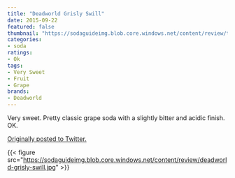 ```yaml
---
title: "Deadworld Grisly Swill"
date: 2015-09-22
featured: false
thumbnail: "https://sodaguideimg.blob.core.windows.net/content/review/thumbs/deadworld-grisly-swill.jpg"
categories:
- soda
ratings:
- Ok
tags:
- Very Sweet
- Fruit
- Grape
brands:
- Deadworld
---
```


Very sweet. Pretty classic grape soda with a slightly bitter and acidic finish. OK. 

[Originally posted to Twitter.](https://twitter.com/Cavorter/status/646365674416156674)

{{< figure src="https://sodaguideimg.blob.core.windows.net/content/review/deadworld-grisly-swill.jpg" >}}
